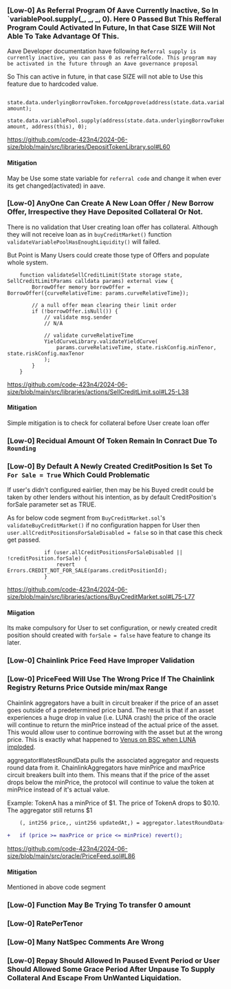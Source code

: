 ### [Low-0] As Referral Program Of Aave Currently Inactive, So In `variablePool.supply(_, _, _, 0). Here 0 Passed But This Refferal Program Could Activated In Future, In that Case SIZE Will Not Able To Take Advantage Of This.

Aave Developer documentation have following 
`Referral supply is currently inactive, you can pass 0 as referralCode. This program may be activated in the future through an Aave governance proposal`

So This can active in future, in that case SIZE will not able to Use this feature due to hardcoded value.

```solidity 
  state.data.underlyingBorrowToken.forceApprove(address(state.data.variablePool), amount);
        state.data.variablePool.supply(address(state.data.underlyingBorrowToken), amount, address(this), 0);
```
https://github.com/code-423n4/2024-06-size/blob/main/src/libraries/DepositTokenLibrary.sol#L60

#### Mitigation
May be Use some state variable for `referral code` and change it when ever its get changed(activated) in aave. 




### [Low-0] AnyOne Can Create A New Loan Offer / New Borrow Offer, Irrespective they Have Deposited Collateral Or Not.
There is no validation that User creating loan offer has collateral. Although they will not receive loan as in `buyCreditMarket()` function `validateVariablePoolHasEnoughLiquidity()` will failed.

But Point is Many Users could create those type of Offers and populate whole system.

```solidity
    function validateSellCreditLimit(State storage state, SellCreditLimitParams calldata params) external view {
        BorrowOffer memory borrowOffer = BorrowOffer({curveRelativeTime: params.curveRelativeTime});

        // a null offer mean clearing their limit order
        if (!borrowOffer.isNull()) {
            // validate msg.sender
            // N/A

            // validate curveRelativeTime
            YieldCurveLibrary.validateYieldCurve(
                params.curveRelativeTime, state.riskConfig.minTenor, state.riskConfig.maxTenor
            );
        }
    }
```
https://github.com/code-423n4/2024-06-size/blob/main/src/libraries/actions/SellCreditLimit.sol#L25-L38

#### Mitigation
Simple mitigation is to check for collateral before User create loan offer 



### [Low-0] Recidual Amount Of Token Remain In Conract Due To `Rounding`



### [Low-0] By Default A Newly Created CreditPosition Is Set To `For Sale = True` Which Could Problematic

If user's didn't configured eairlier, then may be his Buyed credit could be taken by other lenders without his intention, as by default CreditPosition's forSale parameter set as TRUE.

As for below code segment from `BuyCreditMarket.sol`'s `validateBuyCreditMarket()` if no configuration happen for User then `user.allCreditPositionsForSaleDisabled = false` so in that case this check get passed.

```solidity
            if (user.allCreditPositionsForSaleDisabled || !creditPosition.forSale) {
                revert Errors.CREDIT_NOT_FOR_SALE(params.creditPositionId);
            }
```
https://github.com/code-423n4/2024-06-size/blob/main/src/libraries/actions/BuyCreditMarket.sol#L75-L77

#### Miigation
Its make compulsory for User to set configuration, or newly created credit position should created with `forSale = false` have feature to change its later. 

### [Low-0] Chainlink Price Feed Have Improper Validation



### [Low-0] PriceFeed Will Use The Wrong Price If The Chainlink Registry Returns Price Outside min/max Range 

Chainlink aggregators have a built in circuit breaker if the price of an asset goes outside of a predetermined price band. The result is that if an asset experiences a huge drop in value (i.e. LUNA crash) the price of the oracle will continue to return the minPrice instead of the actual price of the asset. This would allow user to continue borrowing with the asset but at the wrong price. This is exactly what happened to [Venus on BSC when LUNA imploded](https://rekt.news/venus-blizz-rekt/).

aggregator#latestRoundData pulls the associated aggregator and requests round data from it. ChainlinkAggregators have minPrice and maxPrice circuit breakers built into them. This means that if the price of the asset drops below the minPrice, the protocol will continue to value the token at minPrice instead of it's actual value. 

Example: TokenA has a minPrice of $1. The price of TokenA drops to $0.10. The aggregator still returns $1 

```diff
    (, int256 price,, uint256 updatedAt,) = aggregator.latestRoundData();
    
+   if (price >= maxPrice or price <= minPrice) revert();
```
https://github.com/code-423n4/2024-06-size/blob/main/src/oracle/PriceFeed.sol#L86

#### Mitigation
Mentioned in above code segment


### [Low-0] Function May Be Trying To transfer 0 amount



### [Low-0] RatePerTenor



### [Low-0] Many NatSpec Comments Are Wrong



### [Low-0] Repay Should Allowed In Paused Event Period or User Should Allowed Some Grace Period After Unpause To Supply Collateral And Escape From UnWanted Liquidation. 